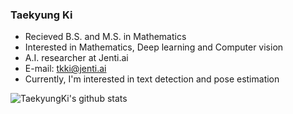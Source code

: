 ### Taekyung Ki

- Recieved B.S. and M.S. in Mathematics
- Interested in Mathematics, Deep learning and Computer vision
- A.I. researcher at Jenti.ai
- E-mail: tkki@jenti.ai
- Currently, I'm interested in text detection and pose estimation


![TaekyungKi's github stats](https://github-readme-stats.vercel.app/api?username=TaekyungKi&show_icons=true)

